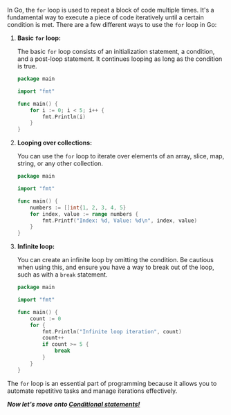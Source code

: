 In Go, the `for` loop is used to repeat a block of code multiple times. It's a fundamental way to execute a piece of code iteratively until a certain condition is met. There are a few different ways to use the `for` loop in Go:

1. **Basic `for` loop:**
   
   The basic `for` loop consists of an initialization statement, a condition, and a post-loop statement. It continues looping as long as the condition is true.

   ```go
   package main

   import "fmt"

   func main() {
       for i := 0; i < 5; i++ {
           fmt.Println(i)
       }
   }
   ```

2. **Looping over collections:**

   You can use the `for` loop to iterate over elements of an array, slice, map, string, or any other collection.

   ```go
   package main

   import "fmt"

   func main() {
       numbers := []int{1, 2, 3, 4, 5}
       for index, value := range numbers {
           fmt.Printf("Index: %d, Value: %d\n", index, value)
       }
   }
   ```

3. **Infinite loop:**

   You can create an infinite loop by omitting the condition. Be cautious when using this, and ensure you have a way to break out of the loop, such as with a `break` statement.

   ```go
   package main

   import "fmt"

   func main() {
       count := 0
       for {
           fmt.Println("Infinite loop iteration", count)
           count++
           if count >= 5 {
               break
           }
       }
   }
   ```

The `for` loop is an essential part of programming because it allows you to automate repetitive tasks and manage iterations effectively.

***Now let's move onto [Conditional statements!](../conditional%20statements/logic.md)***
